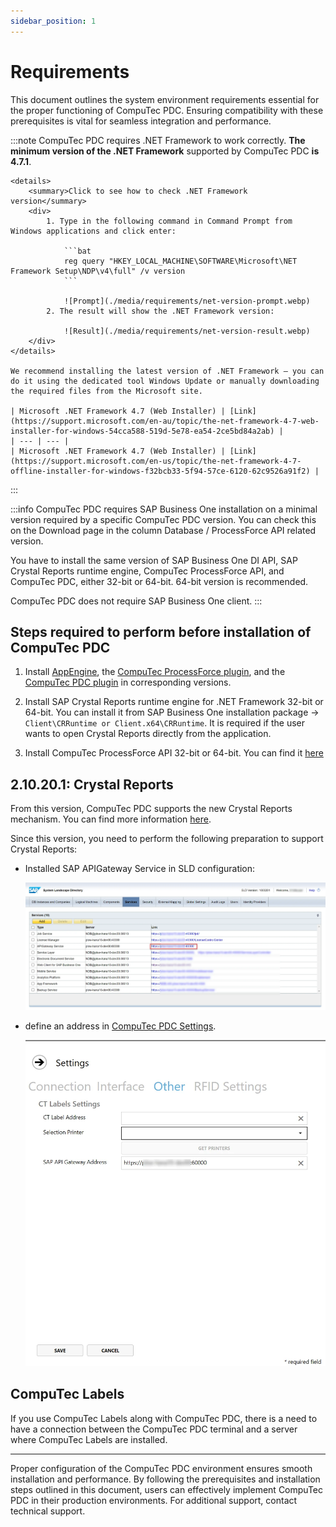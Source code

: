 ```yaml
---
sidebar_position: 1
---
```


# Requirements

This document outlines the system environment requirements essential for the proper functioning of CompuTec PDC. Ensuring compatibility with these prerequisites is vital for seamless integration and performance.

:::note
    CompuTec PDC requires .NET Framework to work correctly. **The minimum version of the .NET Framework** supported by CompuTec PDC **is 4.7.1**.

    <details>
        <summary>Click to see how to check .NET Framework version</summary>
        <div>
            1. Type in the following command in Command Prompt from Windows applications and click enter:

                ```bat
                reg query "HKEY_LOCAL_MACHINE\SOFTWARE\Microsoft\NET Framework Setup\NDP\v4\full" /v version
                ```

                ![Prompt](./media/requirements/net-version-prompt.webp)
            2. The result will show the .NET Framework version:

                ![Result](./media/requirements/net-version-result.webp)     
        </div>
    </details>

    We recommend installing the latest version of .NET Framework – you can do it using the dedicated tool Windows Update or manually downloading the required files from the Microsoft site.

    | Microsoft .NET Framework 4.7 (Web Installer) | [Link](https://support.microsoft.com/en-au/topic/the-net-framework-4-7-web-installer-for-windows-54cca588-519d-5e78-ea54-2ce5bd84a2ab) |
    | --- | --- |
    | Microsoft .NET Framework 4.7 (Web Installer) | [Link](https://support.microsoft.com/en-us/topic/the-net-framework-4-7-offline-installer-for-windows-f32bcb33-5f94-57ce-6120-62c9526a91f2) | 
:::

:::info
CompuTec PDC requires SAP Business One installation on a minimal version required by a specific CompuTec PDC version. You can check this on the Download page in the column Database / ProcessForce API related version.

You have to install the same version of SAP Business One DI API, SAP Crystal Reports runtime engine, CompuTec ProcessForce API, and CompuTec PDC, either 32-bit or 64-bit. 64-bit version is recommended.

CompuTec PDC does not require SAP Business One client.
:::

## Steps required to perform before installation of CompuTec PDC

1. Install [AppEngine](/docs/appengine/administrators-guide/requirements), the [CompuTec ProcessForce plugin](/docs/appengine/releases/plugins/processforce/download), and the [CompuTec PDC plugin](../../releases/download.md) in corresponding versions.

2. Install SAP Crystal Reports runtime engine for .NET Framework 32-bit or 64-bit. You can install it from SAP Business One installation package -> `Client\CRRuntime or Client.x64\CRRuntime`. It is required if the user wants to open Crystal Reports directly from the application.

3. Install CompuTec ProcessForce API 32-bit or 64-bit. You can find it [here](/docs/processforce/releases/download#computec-processforce-api)

## 2.10.20.1: Crystal Reports

From this version, CompuTec PDC supports the new Crystal Reports mechanism. You can find more information [here](https://help.sap.com/docs/SAP_BUSINESS_ONE_VERSION_FOR_SAP_HANA/686100cb1bc34346b2bc6642685bab43/b1bbebd32ff940c786c76315a8dfa270.html).

Since this version, you need to perform the following preparation to support Crystal Reports:

- Installed SAP APIGateway Service in SLD configuration:

  ![SLD configuration](./media/requirements/sld-configuration.webp)
- define an address in [CompuTec PDC Settings](../setting-up-the-application/overview.md#ct-labels-settings).

  ![SAP B1 API Gateway](./media/requirements/pdc-settings.webp)

## CompuTec Labels

If you use CompuTec Labels along with CompuTec PDC, there is a need to have a connection between the CompuTec PDC terminal and a server where CompuTec Labels are installed.

---
Proper configuration of the CompuTec PDC environment ensures smooth installation and performance. By following the prerequisites and installation steps outlined in this document, users can effectively implement CompuTec PDC in their production environments. For additional support, contact technical support.
